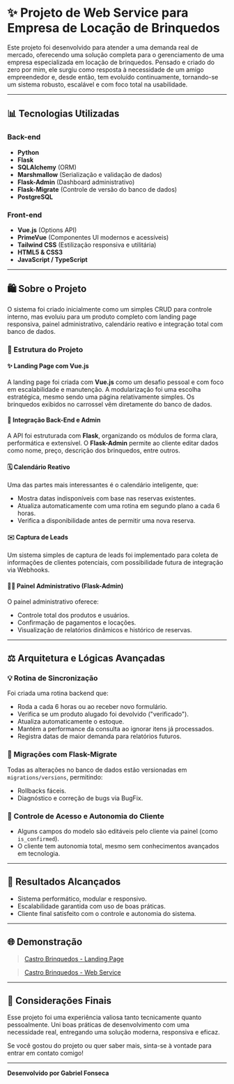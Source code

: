 # ✨ Projeto de Web Service para Empresa de Locação de Brinquedos

Este projeto foi desenvolvido para atender a uma demanda real de mercado, oferecendo uma solução completa para o gerenciamento de uma empresa especializada em locação de brinquedos. Pensado e criado do zero por mim, ele surgiu como resposta à necessidade de um amigo empreendedor e, desde então, tem evoluído continuamente, tornando-se um sistema robusto, escalável e com foco total na usabilidade.

---

## 📊 Tecnologias Utilizadas

### Back-end

* **Python**
* **Flask**
* **SQLAlchemy** (ORM)
* **Marshmallow** (Serialização e validação de dados)
* **Flask-Admin** (Dashboard administrativo)
* **Flask-Migrate** (Controle de versão do banco de dados)
* **PostgreSQL**

### Front-end

* **Vue.js** (Options API)
* **PrimeVue** (Componentes UI modernos e acessíveis)
* **Tailwind CSS** (Estilização responsiva e utilitária)
* **HTML5 & CSS3**
* **JavaScript / TypeScript**

---

## 🛍️ Sobre o Projeto

O sistema foi criado inicialmente como um simples CRUD para controle interno, mas evoluiu para um produto completo com landing page responsiva, painel administrativo, calendário reativo e integração total com banco de dados.

### 🎨 Estrutura do Projeto

#### ✨ Landing Page com Vue.js

A landing page foi criada com **Vue.js** como um desafio pessoal e com foco em escalabilidade e manutenção. A modularização foi uma escolha estratégica, mesmo sendo uma página relativamente simples. Os brinquedos exibidos no carrossel vêm diretamente do banco de dados.

#### 🔎 Integração Back-End e Admin

A API foi estruturada com **Flask**, organizando os módulos de forma clara, performática e extensível. O **Flask-Admin** permite ao cliente editar dados como nome, preço, descrição dos brinquedos, entre outros.

#### 🗓️ Calendário Reativo

Uma das partes mais interessantes é o calendário inteligente, que:

* Mostra datas indisponíveis com base nas reservas existentes.
* Atualiza automaticamente com uma rotina em segundo plano a cada 6 horas.
* Verifica a disponibilidade antes de permitir uma nova reserva.

#### ✉️ Captura de Leads

Um sistema simples de captura de leads foi implementado para coleta de informações de clientes potenciais, com possibilidade futura de integração via Webhooks.

#### 👨‍💻 Painel Administrativo (Flask-Admin)

O painel administrativo oferece:

* Controle total dos produtos e usuários.
* Confirmação de pagamentos e locações.
* Visualização de relatórios dinâmicos e histórico de reservas.

---

## ⚖️ Arquitetura e Lógicas Avançadas

### 💡 Rotina de Sincronização

Foi criada uma rotina backend que:

* Roda a cada 6 horas ou ao receber novo formulário.
* Verifica se um produto alugado foi devolvido ("verificado").
* Atualiza automaticamente o estoque.
* Mantém a performance da consulta ao ignorar itens já processados.
* Registra datas de maior demanda para relatórios futuros.

### 🔄 Migrações com Flask-Migrate

Todas as alterações no banco de dados estão versionadas em `migrations/versions`, permitindo:

* Rollbacks fáceis.
* Diagnóstico e correção de bugs via BugFix.

### 🔐 Controle de Acesso e Autonomia do Cliente

* Alguns campos do modelo são editáveis pelo cliente via painel (como `is_confirmed`).
* O cliente tem autonomia total, mesmo sem conhecimentos avançados em tecnologia.

---

## 🚀 Resultados Alcançados

* Sistema performático, modular e responsivo.
* Escalabilidade garantida com uso de boas práticas.
* Cliente final satisfeito com o controle e autonomia do sistema.

---

## 🌐 Demonstração

> [Castro Brinquedos - Landing Page](https://castro-brinquedos.vercel.app)

> [Castro Brinquedos - Web Service](https://castro-brinquedos-1r7b.vercel.app)

---

## 📖 Considerações Finais

Esse projeto foi uma experiência valiosa tanto tecnicamente quanto pessoalmente. Uni boas práticas de desenvolvimento com uma necessidade real, entregando uma solução moderna, responsiva e eficaz.

Se você gostou do projeto ou quer saber mais, sinta-se à vontade para entrar em contato comigo!

---

**Desenvolvido  por Gabriel Fonseca**

